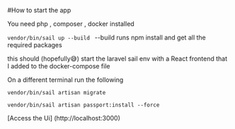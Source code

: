 #How to start the app

 You need php , composer , docker installed 


`
vendor/bin/sail up --build 
`
--build runs npm install and get all the required packages

this should (hopefully😅) start the laravel sail env with a React frontend that I added to the docker-compose file




On a different terminal run the following 

`
vendor/bin/sail artisan migrate
`


`
vendor/bin/sail artisan passport:install --force
`


[Access the Ui] (http://localhost:3000)

